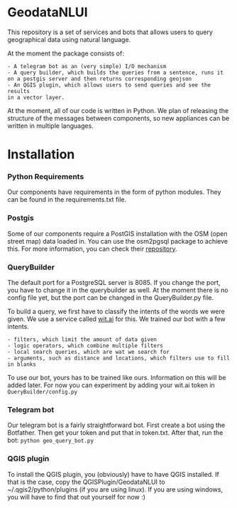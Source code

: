 # GeodataNLUI

This repository is a set of services and bots that allows users to query geographical data using natural language.

At the moment the package consists of:

    - A telegram bot as an (very simple) I/O mechanism
    - A query builder, which builds the queries from a sentence, runs it on a postgis server and then returns corresponding geojson
    - An QGIS plugin, which allows users to send queries and see the results
    in a vector layer.

At the moment, all of our code is written in Python. We plan of releasing the structure of the messages between components, so new appliances can be written in multiple languages.

# Installation

### Python Requirements

Our components have requirements in the form of python modules. They can be found in the requirements.txt file.

### Postgis
Some of our components require a PostGIS installation with the OSM (open street map) data loaded in. You can  use the osm2pgsql package to achieve this. For more information, you can check their [repository](https://github.com/openstreetmap/osm2pgsql).

### QueryBuilder

The default port for a PostgreSQL server is 8085. If you change the port, you have to change it in the querybuilder as well. At the moment there is no config file yet, but the port can be changed in the QueryBuilder.py file.

To build a query, we first have to classify the intents of the words we were given. We use a service called [wit.ai](wit.ai) for this. We trained our bot with a few intents.

    - filters, which limit the amount of data given
    - logic operators, which combine multiple filters
    - local search queries, which are wat we search for
    - arguments, such as distance and locations, which filters use to fill in blanks

To use our bot, yours has to be trained like ours. Information on this will be added later. For now you can experiment by adding your wit.ai token in ```QueryBuilder/config.py```

### Telegram bot

Our telegram bot is a fairly straightforward bot. First create a bot using the Botfather. Then get your token and put that in token.txt.
After that, run the bot: ```python geo_query_bot.py```


### QGIS plugin

To install the QGIS plugin, you (obviously) have to have QGIS installed. If that is the case, copy the QGISPlugin/GeodataNLUI to ~/.qgis2/python/plugins (if you are using linux). If you are using windows, you will have to find that out yourself for now :)
